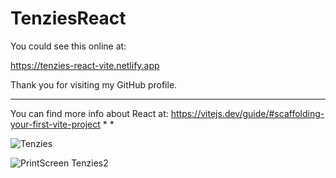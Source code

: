# TenziesReact
You could see this online at:

https://tenzies-react-vite.netlify.app


Thank you for visiting my GitHub profile.

******************************************


You can find more info about React at:
https://vitejs.dev/guide/#scaffolding-your-first-vite-project
*
*

![Tenzies](https://user-images.githubusercontent.com/91092822/203848202-2c0c20b9-2354-4979-85fd-fe4e0a5a5818.PNG)

![PrintScreen Tenzies2](https://user-images.githubusercontent.com/91092822/203847979-e5275f87-5058-45c9-a42c-e2b087f18191.PNG)
